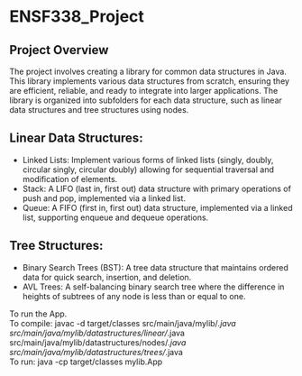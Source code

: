 # ENSF338_Project
## Project Overview 
The project involves creating a library for common data structures in Java. This library implements various data structures from scratch, ensuring they are efficient, reliable, and ready to integrate into larger applications. The library is organized into subfolders for each data structure, such as linear data structures and tree structures using nodes.

## Linear Data Structures:
- Linked Lists: Implement various forms of linked lists (singly, doubly, circular singly, circular doubly) allowing for sequential traversal and modification of elements.
- Stack: A LIFO (last in, first out) data structure with primary operations of push and pop, implemented via a linked list.
- Queue: A FIFO (first in, first out) data structure, implemented via a linked list, supporting enqueue and dequeue operations.

## Tree Structures:
- Binary Search Trees (BST): A tree data structure that maintains ordered data for quick search, insertion, and deletion.
- AVL Trees: A self-balancing binary search tree where the difference in heights of subtrees of any node is less than or equal to one.

To run the App.  
To compile: javac -d target/classes src/main/java/mylib/*.java src/main/java/mylib/datastructures/linear/*.java src/main/java/mylib/datastructures/nodes/*.java src/main/java/mylib/datastructures/trees/*.java  
To run: java -cp target/classes mylib.App
